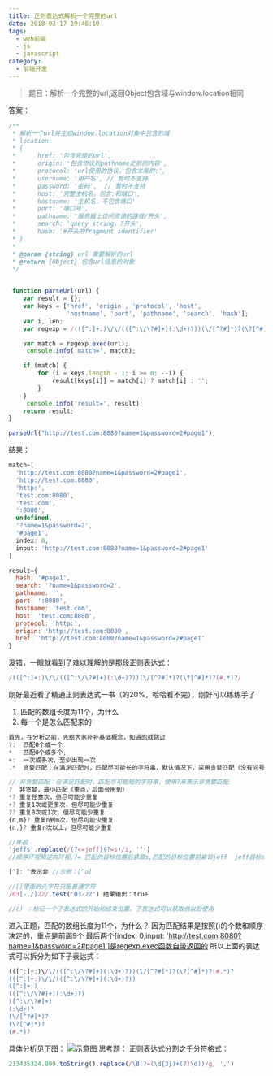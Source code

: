 ```yaml
---
title: 正则表达式解析一个完整的url
date: 2018-03-17 19:46:10
tags:
  - web前端
  - js
  - javascript
category:
  - 前端开发
---
```


> 题目：解析一个完整的url,返回Object包含域与window.location相同
<!--more-->

答案：
```js
/**
 * 解析一个url并生成window.location对象中包含的域
 * location:
 * {
 *      href: '包含完整的url',
 *      origin: '包含协议到pathname之前的内容',
 *      protocol: 'url使用的协议，包含末尾的:',
 *      username: '用户名', // 暂时不支持
 *      password: '密码',  // 暂时不支持
 *      host: '完整主机名，包含:和端口',
 *      hostname: '主机名，不包含端口'
 *      port: '端口号',
 *      pathname: '服务器上访问资源的路径/开头',
 *      search: 'query string，?开头',
 *      hash: '#开头的fragment identifier'
 * }
 *
 * @param {string} url 需要解析的url
 * @return {Object} 包含url信息的对象
 */


 function parseUrl(url) {
    var result = {};
    var keys = ['href', 'origin', 'protocol', 'host',
                'hostname', 'port', 'pathname', 'search', 'hash'];
    var i, len;
    var regexp = /(([^:]+:)\/\/(([^:\/\?#]+)(:\d+)?))(\/[^?#]*)?(\?[^#]*)?(#.*)?/;

    var match = regexp.exec(url);
	 console.info('match=', match);

    if (match) {
        for (i = keys.length - 1; i >= 0; --i) {
            result[keys[i]] = match[i] ? match[i] : '';
        }
    }
	 console.info('result=', result);
    return result;
}

parseUrl("http://test.com:8080?name=1&password=2#page1");
```
<!--more-->
结果：
```js
match=[
  'http://test.com:8080?name=1&password=2#page1',
  'http://test.com:8080',
  'http:',
  'test.com:8080',
  'test.com',
  ':8080',
  undefined,
  '?name=1&password=2',
  '#page1',
  index: 0,
  input: 'http://test.com:8080?name=1&password=2#page1'
]

result={
  hash: '#page1',
  search: '?name=1&password=2',
  pathname: '',
  port: ':8080',
  hostname: 'test.com',
  host: 'test.com:8080',
  protocol: 'http:',
  origin: 'http://test.com:8080',
  href: 'http://test.com:8080?name=1&password=2#page1'
}
```
没错，一眼就看到了难以理解的是那段正则表达式：
```js
/(([^:]+:)\/\/(([^:\/\?#]+)(:\d+)?))(\/[^?#]*)?(\?[^#]*)?(#.*)?/
```
刚好最近看了精通正则表达式一书（的20%，哈哈看不完），刚好可以练练手了

1. 匹配的数组长度为11个，为什么
2. 每一个是怎么匹配来的
```js
首先，在分析之前，先给大家补补基础概念，知道的就跳过
?:  匹配0个或一个
*   匹配0个或多个,
+:  一次或多次，至少出现一次
.*  贪婪匹配：在满足匹配时，匹配尽可能长的字符串，默认情况下，采用贪婪匹配（没有问号）

// 非贪婪匹配：在满足匹配时，匹配尽可能短的字符串，使用?来表示非贪婪匹配
?  非贪婪，最小匹配（重点，后面会用到）
*? 重复任意次，但尽可能少重复  
+? 重复1次或更多次，但尽可能少重复  
?? 重复0次或1次，但尽可能少重复  
{n,m}? 重复n到m次，但尽可能少重复  
{n,}? 重复n次以上，但尽可能少重复  

//环视
'jeffs'.replace(/(?<=jeff)(?=s)/i, '"')
//顺序环视和逆向环视,?= 匹配的目标位置后紧跟s,匹配的目标位置前紧邻jeff  jeff目标s，结果输出：jeff"s

[^]: ^表示非 //示例：[^u]

//[]里面的元字符只是普通字符
/03[-./]22/.test('03-22') 结果输出：true

//() ：标记一个子表达式的开始和结束位置。子表达式可以获取供以后使用
```

进入正题，匹配的数组长度为11个，为什么？
因为匹配结果是按照()的个数和顺序决定的，重点是前面9个
最后两个[index: 0,input: 'http://test.com:8080?name=1&password=2#page1']是regexp.exec函数自带返回的
所以上面的表达式可以拆分为如下子表达式：

```js
(([^:]+:)\/\/(([^:\/\?#]+)(:\d+)?))(\/[^?#]*)?(\?[^#]*)?(#.*)?
(([^:]+:)\/\/(([^:\/\?#]+)(:\d+)?))
([^:]+:)
(([^:\/\?#]+)(:\d+)?)
([^:\/\?#]+)
(:\d+)?
(\/[^?#]*)?
(\?[^#]*)?
(#.*)?

```
具体分析见下图：
![示意图](https://user-gold-cdn.xitu.io/2018/3/16/1622e2c97289603d?imageView2/0/w/1280/h/960/format/webp/ignore-error/1)
思考题：
正则表达式分割之千分符格式：
```js
213435324.099.toString().replace(/\B(?=(\d{3})+(?!\d))/g, ',')
```
